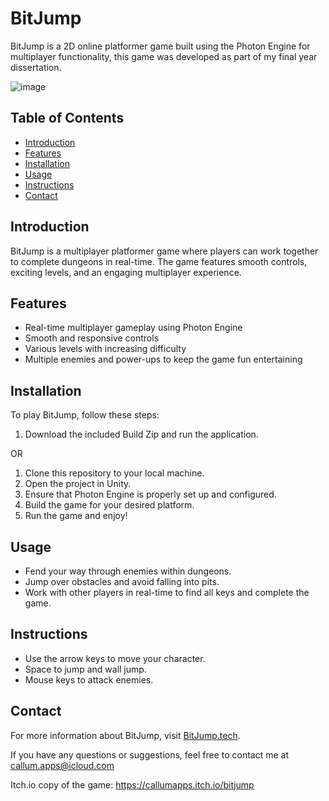 # BitJump

BitJump is a 2D online platformer game built using the Photon Engine for multiplayer functionality, this game was developed as part of my final year dissertation. 

![image](https://github.com/callumeppz/BitJump/assets/86989150/a17adc7c-6ed9-4e3f-9624-691963e1c1b1)


## Table of Contents

- [Introduction](#introduction)
- [Features](#features)
- [Installation](#installation)
- [Usage](#usage)
- [Instructions](#instructions)
- [Contact](#contact)

## Introduction

BitJump is a multiplayer platformer game where players can work together to complete dungeons in real-time. The game features smooth controls, exciting levels, and an engaging multiplayer experience.

## Features

- Real-time multiplayer gameplay using Photon Engine
- Smooth and responsive controls
- Various levels with increasing difficulty
- Multiple enemies and power-ups to keep the game fun entertaining

## Installation

To play BitJump, follow these steps:

1. Download the included Build Zip and run the application.

OR

1. Clone this repository to your local machine.
2. Open the project in Unity.
3. Ensure that Photon Engine is properly set up and configured.
4. Build the game for your desired platform.
5. Run the game and enjoy!

## Usage

- Fend your way through enemies within dungeons. 
- Jump over obstacles and avoid falling into pits.
- Work with other players in real-time to find all keys and complete the game.

## Instructions

- Use the arrow keys to move your character.
- Space to jump and wall jump.
- Mouse keys to attack enemies.

## Contact

For more information about BitJump, visit [BitJump.tech](https://bitjump.tech).

If you have any questions or suggestions, feel free to contact me at callum.apps@icloud.com

Itch.io copy of the game: https://callumapps.itch.io/bitjump
